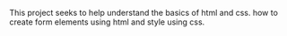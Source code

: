 This project seeks to help understand the basics of html and css.
how to create form elements using html and style using css.